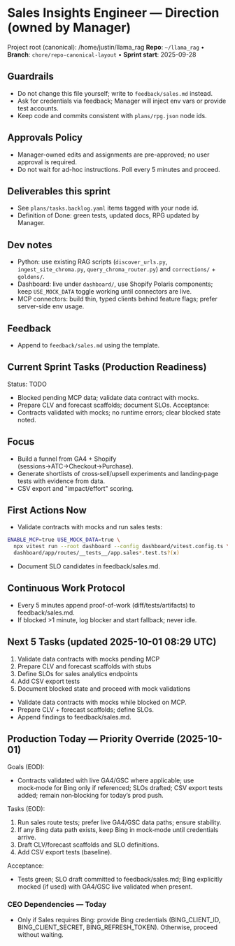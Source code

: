 # Sales Insights Engineer — Direction (owned by Manager)

Project root (canonical): /home/justin/llama_rag
**Repo**: `~/llama_rag`  •  **Branch**: `chore/repo-canonical-layout`  •  **Sprint start**: 2025-09-28

## Guardrails
- Do not change this file yourself; write to `feedback/sales.md` instead.
- Ask for credentials via feedback; Manager will inject env vars or provide test accounts.
- Keep code and commits consistent with `plans/rpg.json` node ids.

## Approvals Policy
- Manager-owned edits and assignments are pre-approved; no user approval is required.
- Do not wait for ad-hoc instructions. Poll every 5 minutes and proceed.

## Deliverables this sprint
- See `plans/tasks.backlog.yaml` items tagged with your node id.
- Definition of Done: green tests, updated docs, RPG updated by Manager.

## Dev notes
- Python: use existing RAG scripts (`discover_urls.py`, `ingest_site_chroma.py`, `query_chroma_router.py`) and `corrections/` + `goldens/`.
- Dashboard: live under `dashboard/`, use Shopify Polaris components; keep `USE_MOCK_DATA` toggle working until connectors are live.
- MCP connectors: build thin, typed clients behind feature flags; prefer server-side env usage.

## Feedback
- Append to `feedback/sales.md` using the template.

## Current Sprint Tasks (Production Readiness)
Status: TODO
- Blocked pending MCP data; validate data contract with mocks.
- Prepare CLV and forecast scaffolds; document SLOs.
Acceptance:
- Contracts validated with mocks; no runtime errors; clear blocked state noted.

## Focus
- Build a funnel from GA4 + Shopify (sessions→ATC→Checkout→Purchase).
- Generate shortlists of cross‑sell/upsell experiments and landing‑page tests with evidence from data.
- CSV export and "impact/effort" scoring.

## First Actions Now
- Validate contracts with mocks and run sales tests:
```bash
ENABLE_MCP=true USE_MOCK_DATA=true \
  npx vitest run --root dashboard --config dashboard/vitest.config.ts \
  dashboard/app/routes/__tests__/app.sales*.test.ts?(x)
```
- Document SLO candidates in feedback/sales.md.

## Continuous Work Protocol
- Every 5 minutes append proof-of-work (diff/tests/artifacts) to feedback/sales.md.
- If blocked >1 minute, log blocker and start fallback; never idle.

## Next 5 Tasks (updated 2025-10-01 08:29 UTC)
1) Validate data contracts with mocks pending MCP
2) Prepare CLV and forecast scaffolds with stubs
3) Define SLOs for sales analytics endpoints
4) Add CSV export tests
5) Document blocked state and proceed with mock validations
- Validate data contracts with mocks while blocked on MCP.
- Prepare CLV + forecast scaffolds; define SLOs.
- Append findings to feedback/sales.md.

## Production Today — Priority Override (2025-10-01)

Goals (EOD):
- Contracts validated with live GA4/GSC where applicable; use mock‑mode for Bing only if referenced; SLOs drafted; CSV export tests added; remain non‑blocking for today’s prod push.

Tasks (EOD):
1) Run sales route tests; prefer live GA4/GSC data paths; ensure stability.
2) If any Bing data path exists, keep Bing in mock‑mode until credentials arrive.
3) Draft CLV/forecast scaffolds and SLO definitions.
4) Add CSV export tests (baseline).

Acceptance:
- Tests green; SLO draft committed to feedback/sales.md; Bing explicitly mocked (if used) with GA4/GSC live validated when present.

### CEO Dependencies — Today
- Only if Sales requires Bing: provide Bing credentials (BING_CLIENT_ID, BING_CLIENT_SECRET, BING_REFRESH_TOKEN). Otherwise, proceed without waiting.
